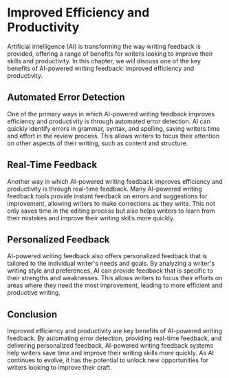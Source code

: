 Improved Efficiency and Productivity
===================================================================================

Artificial intelligence (AI) is transforming the way writing feedback is provided, offering a range of benefits for writers looking to improve their skills and productivity. In this chapter, we will discuss one of the key benefits of AI-powered writing feedback: improved efficiency and productivity.

Automated Error Detection
-------------------------

One of the primary ways in which AI-powered writing feedback improves efficiency and productivity is through automated error detection. AI can quickly identify errors in grammar, syntax, and spelling, saving writers time and effort in the review process. This allows writers to focus their attention on other aspects of their writing, such as content and structure.

Real-Time Feedback
------------------

Another way in which AI-powered writing feedback improves efficiency and productivity is through real-time feedback. Many AI-powered writing feedback tools provide instant feedback on errors and suggestions for improvement, allowing writers to make corrections as they write. This not only saves time in the editing process but also helps writers to learn from their mistakes and improve their writing skills more quickly.

Personalized Feedback
---------------------

AI-powered writing feedback also offers personalized feedback that is tailored to the individual writer's needs and goals. By analyzing a writer's writing style and preferences, AI can provide feedback that is specific to their strengths and weaknesses. This allows writers to focus their efforts on areas where they need the most improvement, leading to more efficient and productive writing.

Conclusion
----------

Improved efficiency and productivity are key benefits of AI-powered writing feedback. By automating error detection, providing real-time feedback, and delivering personalized feedback, AI-powered writing feedback systems help writers save time and improve their writing skills more quickly. As AI continues to evolve, it has the potential to unlock new opportunities for writers looking to improve their craft.

